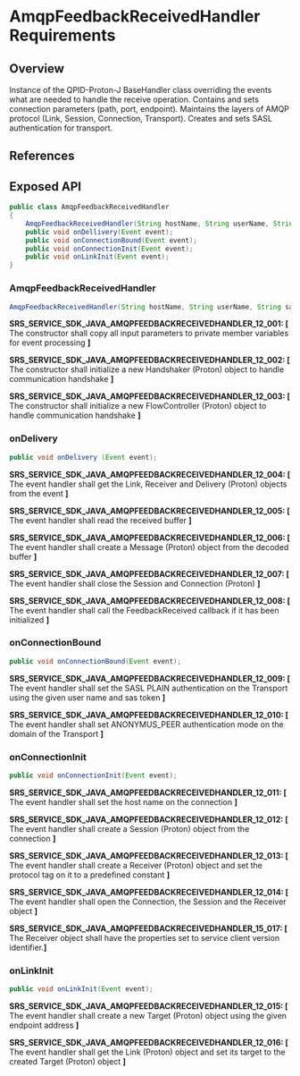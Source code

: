 # AmqpFeedbackReceivedHandler Requirements

## Overview

Instance of the QPID-Proton-J BaseHandler class overriding the events what are needed to handle the receive  operation. Contains and sets connection parameters (path, port, endpoint). Maintains the layers of AMQP protocol (Link, Session, Connection, Transport). Creates and sets SASL authentication for transport. 

## References

## Exposed API

```java
public class AmqpFeedbackReceivedHandler 
{
    AmqpFeedbackReceivedHandler(String hostName, String userName, String sasToken, AmqpFeedbackReceivedEvent amqpFeedbackReceivedEvent);
    public void onDellivery(Event event);
    public void onConnectionBound(Event event);
    public void onConnectionInit(Event event);
    public void onLinkInit(Event event);
}
```

### AmqpFeedbackReceivedHandler

```java
AmqpFeedbackReceivedHandler(String hostName, String userName, String sasToken, AmqpFeedbackReceivedEvent amqpFeedbackReceivedEvent);
```
**SRS_SERVICE_SDK_JAVA_AMQPFEEDBACKRECEIVEDHANDLER_12_001: [** The constructor shall copy all input parameters to private member variables for event processing **]**

**SRS_SERVICE_SDK_JAVA_AMQPFEEDBACKRECEIVEDHANDLER_12_002: [** The constructor shall initialize a new Handshaker (Proton) object to handle communication handshake **]**

**SRS_SERVICE_SDK_JAVA_AMQPFEEDBACKRECEIVEDHANDLER_12_003: [** The constructor shall initialize a new FlowController (Proton) object to handle communication handshake **]**

### onDelivery

```java
public void onDelivery (Event event);
```
**SRS_SERVICE_SDK_JAVA_AMQPFEEDBACKRECEIVEDHANDLER_12_004: [** The event handler shall get the Link, Receiver and Delivery (Proton) objects from the event **]**

**SRS_SERVICE_SDK_JAVA_AMQPFEEDBACKRECEIVEDHANDLER_12_005: [** The event handler shall read the received buffer **]**

**SRS_SERVICE_SDK_JAVA_AMQPFEEDBACKRECEIVEDHANDLER_12_006: [** The event handler shall create a Message (Proton) object from the decoded buffer **]**

**SRS_SERVICE_SDK_JAVA_AMQPFEEDBACKRECEIVEDHANDLER_12_007: [** The event handler shall close the Session and Connection (Proton) **]**

**SRS_SERVICE_SDK_JAVA_AMQPFEEDBACKRECEIVEDHANDLER_12_008: [** The event handler shall call the FeedbackReceived callback if it has been initialized **]**

### onConnectionBound

```java
public void onConnectionBound(Event event);
```
**SRS_SERVICE_SDK_JAVA_AMQPFEEDBACKRECEIVEDHANDLER_12_009: [** The event handler shall set the SASL PLAIN authentication on the Transport using the given user name and sas token **]**

**SRS_SERVICE_SDK_JAVA_AMQPFEEDBACKRECEIVEDHANDLER_12_010: [** The event handler shall set ANONYMUS_PEER authentication mode on the domain of the Transport **]**

### onConnectionInit

```java
public void onConnectionInit(Event event);
```
**SRS_SERVICE_SDK_JAVA_AMQPFEEDBACKRECEIVEDHANDLER_12_011: [** The event handler shall set the host name on the connection **]**

**SRS_SERVICE_SDK_JAVA_AMQPFEEDBACKRECEIVEDHANDLER_12_012: [** The event handler shall create a Session (Proton) object from the connection **]**

**SRS_SERVICE_SDK_JAVA_AMQPFEEDBACKRECEIVEDHANDLER_12_013: [** The event handler shall create a Receiver (Proton) object and set the protocol tag on it to a predefined constant **]**

**SRS_SERVICE_SDK_JAVA_AMQPFEEDBACKRECEIVEDHANDLER_12_014: [** The event handler shall open the Connection, the Session and the Receiver object **]**

**SRS_SERVICE_SDK_JAVA_AMQPFEEDBACKRECEIVEDHANDLER_15_017: [** The Receiver object shall have the properties set to service client version identifier.**]**

### onLinkInit

```java
public void onLinkInit(Event event);
```
**SRS_SERVICE_SDK_JAVA_AMQPFEEDBACKRECEIVEDHANDLER_12_015: [** The event handler shall create a new Target (Proton) object using the given endpoint address **]**

**SRS_SERVICE_SDK_JAVA_AMQPFEEDBACKRECEIVEDHANDLER_12_016: [** The event handler shall get the Link (Proton) object and set its target to the created Target (Proton) object **]**
